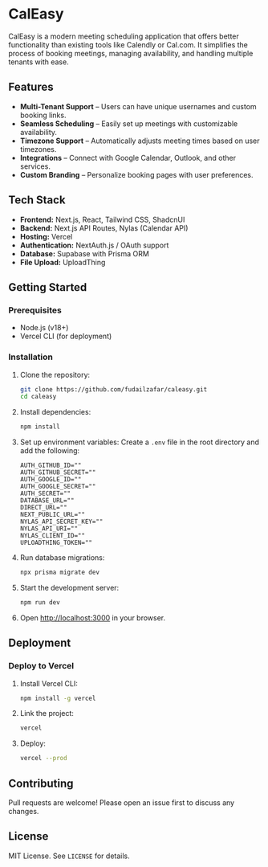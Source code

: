 # CalEasy

CalEasy is a modern meeting scheduling application that offers better functionality than existing tools like Calendly or Cal.com. It simplifies the process of booking meetings, managing availability, and handling multiple tenants with ease.

## Features

- **Multi-Tenant Support** – Users can have unique usernames and custom booking links.
- **Seamless Scheduling** – Easily set up meetings with customizable availability.
- **Timezone Support** – Automatically adjusts meeting times based on user timezones.
- **Integrations** – Connect with Google Calendar, Outlook, and other services.
- **Custom Branding** – Personalize booking pages with user preferences.

## Tech Stack

- **Frontend:** Next.js, React, Tailwind CSS, ShadcnUI
- **Backend:** Next.js API Routes, Nylas (Calendar API)
- **Hosting:** Vercel
- **Authentication:** NextAuth.js / OAuth support
- **Database:** Supabase with Prisma ORM
- **File Upload:** UploadThing

## Getting Started

### Prerequisites

- Node.js (v18+)
- Vercel CLI (for deployment)

### Installation

1. Clone the repository:

   ```sh
   git clone https://github.com/fudailzafar/caleasy.git
   cd caleasy
   ```

2. Install dependencies:

   ```sh
   npm install
   ```

3. Set up environment variables:
   Create a `.env` file in the root directory and add the following:

   ```env
   AUTH_GITHUB_ID=""
   AUTH_GITHUB_SECRET=""
   AUTH_GOOGLE_ID=""
   AUTH_GOOGLE_SECRET=""
   AUTH_SECRET=""
   DATABASE_URL=""
   DIRECT_URL=""
   NEXT_PUBLIC_URL=""
   NYLAS_API_SECRET_KEY=""
   NYLAS_API_URI=""
   NYLAS_CLIENT_ID=""
   UPLOADTHING_TOKEN=""
   ```

4. Run database migrations:

   ```sh
   npx prisma migrate dev
   ```

5. Start the development server:

   ```sh
   npm run dev
   ```

6. Open [http://localhost:3000](http://localhost:3000) in your browser.

## Deployment

### Deploy to Vercel

1. Install Vercel CLI:
   ```sh
   npm install -g vercel
   ```
2. Link the project:
   ```sh
   vercel
   ```
3. Deploy:
   ```sh
   vercel --prod
   ```

## Contributing

Pull requests are welcome! Please open an issue first to discuss any changes.

## License

MIT License. See `LICENSE` for details.
